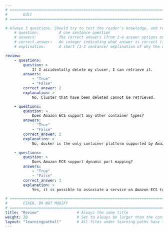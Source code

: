 ```yaml
---
# ================================================================================
#       Edit
# ================================================================================

# Always 3 questions. Should try to test the reader's knowledge, and reinforce the key points you want them to remember.
    # question:         A one sentance question
    # answers:          The correct answers (from 2-4 answer options only). Should be surrounded by quotes.
    # correct_answer:   An integer indicating what answer is correct (index starts from 0)
    # explination:      A short (1-3 sentance) explination of why the correct answer is correct. Can add aditional context if desired

review:
    - questions:
        question: >
            If I accidentally delete my cluser, I can retrieve it.
        answers:
            - "True"
            - "False"
        correct_answer: 2
        explanation: >
            No, Cluster that have been deleted cannot be retrieved.

    - questions:
        question: >
            Does Amazon ECS support any other container types?
        answers:
            - "True"
            - "False"
        correct_answer: 2
        explanation: >
            No, docker is the only container platform supported by Amazon ECS at this time.

    - questions:
        question: >
            Does Amazon ECS support dynamic port mapping?
        answers:
            - "True"
            - "False"
        correct_answer: 1
        explanation: >
            Yes, it is possible to associate a service on Amazon ECS to an Application Load Balancer (ALB) for the ELB service.

# ================================================================================
#       FIXED, DO NOT MODIFY
# ================================================================================
title: "Review"                 # Always the same title
weight: 20                      # Set to always be larger than the content in this path
layout: "learningpathall"       # All files under learning paths have this same wrapper
---
```


